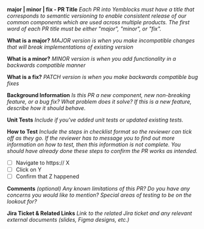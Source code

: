 **major | minor | fix - PR Title**
_Each PR into Yemblocks must have a title that corresponds to semantic versioning to enable consistent release of our common components which are used across multiple products. The first word of each PR title must be either "major", "minor", or "fix"._

**What is a major?**
_MAJOR version is when you make incompatible changes that will break implementations of existing version_

**What is a minor?**
_MINOR version is when you add functionality in a backwards compatible manner_

**What is a fix?**
_PATCH version is when you make backwards compatible bug fixes_

**Background Information**
_Is this PR a new component, new non-breaking feature, or a bug fix? What problem does it solve? If this is a new feature, describe how it should behave._

**Unit Tests**
_Include if you've added unit tests or updated existing tests._

**How to Test**
_Include the steps in checklist format so the reviewer can tick off as they go. If the reviewer has to message you to find out more information on how to test, then this information is not complete. You should have already done these steps to confirm the PR works as intended._

- [ ] Navigate to https:// X
- [ ] Click on Y
- [ ] Confirm that Z happened

**Comments**
_(optional) Any known limitations of this PR? Do you have any concerns you would like to mention? Special areas of testing to be on the lookout for?_

**Jira Ticket & Related Links**
_Link to the related Jira ticket and any relevant external documents (slides, Figma designs, etc.)_